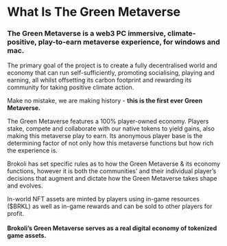 # What Is The Green Metaverse

### **The Green Metaverse is a web3 PC immersive, climate-positive, play-to-earn metaverse experience, for windows and mac.**

The primary goal of the project is to create a fully decentralised world and economy that can run self-sufficiently, promoting socialising, playing and earning, all whilst offsetting its carbon footprint and rewarding its community for taking positive climate action.

Make no mistake, we are making history - **this is the first ever Green Metaverse.**

The Green Metaverse features a 100% player-owned economy. Players stake, compete and collaborate with our native tokens to yield gains, also making this metaverse play to earn. Its anonymous player base is the determining factor of not only how this metaverse functions but how rich the experience is.

Brokoli has set specific rules as to how the Green Metaverse & its economy functions, however it is both the communities’ and their individual player’s decisions that augment and dictate how the Green Metaverse takes shape and evolves.

In-world NFT assets are minted by players using in-game resources ($BRKL) as well as in-game rewards and can be sold to other players for profit. \
\
**Brokoli’s Green Metaverse serves as a real digital economy of tokenized game assets.**
